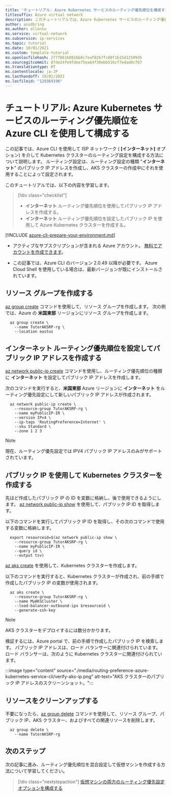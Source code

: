 ```yaml
---
title: 'チュートリアル: Azure Kubernetes サービスのルーティング優先順位を構成する - Azure CLI'
titlesuffix: Azure virtual network
description: このチュートリアルでは、Azure Kubernetes サービスのルーティング優先順位を構成する方法について説明します。
author: asudbring
ms.author: allensu
ms.service: virtual-network
ms.subservice: ip-services
ms.topic: tutorial
ms.date: 10/01/2021
ms.custom: template-tutorial
ms.openlocfilehash: 277f861b0816b0c7eaf0267fc80f1b15d12509d5
ms.sourcegitcommit: 87de14fe9fdee75ea64f30ebb516cf7edad0cf87
ms.translationtype: HT
ms.contentlocale: ja-JP
ms.lasthandoff: 10/01/2021
ms.locfileid: "129369196"
---
```

# <a name="tutorial-configure-routing-preference-for-an-azure-kubernetes-service-using-the-azure-cli"></a>チュートリアル: Azure Kubernetes サービスのルーティング優先順位を Azure CLI を使用して構成する

この記事では、Azure CLI を使用して ISP ネットワーク ( **[インターネット]** オプション) を介して Kubernetes クラスターのルーティング設定を構成する方法について説明します。 ルーティング設定は、ルーティング設定の種類 "**インターネット**" のパブリック IP アドレスを作成し、AKS クラスターの作成中にそれを使用することによって設定されます。

このチュートリアルでは、以下の内容を学習します。

> [!div class="checklist"]
> * **インターネット** ルーティング優先順位を使用してパブリック IP アドレスを作成する。
> * **インターネット** ルーティング優先順位を設定したパブリック IP を使用して Azure Kubernetes クラスターを作成する。

[!INCLUDE [azure-cli-prepare-your-environment.md](../../../includes/azure-cli-prepare-your-environment.md)]

- アクティブなサブスクリプションが含まれる Azure アカウント。 [無料でアカウントを作成できます](https://azure.microsoft.com/free/?WT.mc_id=A261C142F)。

- この記事では、Azure CLI のバージョン 2.0.49 以降が必要です。 Azure Cloud Shell を使用している場合は、最新バージョンが既にインストールされています。

## <a name="create-a-resource-group"></a>リソース グループを作成する

[az group create](/cli/azure/group#az_group_create) コマンドを使用して、リソース グループを作成します。 次の例では、Azure の **米国東部** リージョンにリソース グループを作成します。

```azurecli-interactive
  az group create \
    --name TutorAKSRP-rg \
    --location eastus

```

## <a name="create-public-ip-with-internet-routing-preference"></a>インターネット ルーティング優先順位を設定してパブリック IP アドレスを作成する

[az network public-ip create](/cli/azure/network/public-ip#az_network_public_ip_create) コマンドを使用し、ルーティング優先順位の種類に **インターネット** を設定してパブリック IP アドレスを作成します。

次のコマンドを実行すると、**米国東部** Azure リージョンに **インターネット** をルーティング優先設定にして新しいパブリック IP アドレスが作成されます。

```azurecli-interactive
  az network public-ip create \
    --resource-group TutorAKSRP-rg \
    --name myPublicIP-IR \
    --version IPv4 \
    --ip-tags 'RoutingPreference=Internet' \
    --sku Standard \
    --zone 1 2 3
```
> [!NOTE]
>  現在、ルーティング優先設定では IPV4 パブリック IP アドレスのみがサポートされています。

## <a name="create-kubernetes-cluster-with-public-ip"></a>パブリック IP を使用して Kubernetes クラスターを作成する

先ほど作成したパブリック IP の ID を変数に格納し、後で使用できるようにします。 [az network public-ip show](/cli/azure/network/public-ip#az_network_public_ip_show) を使用して、パブリック IP ID を取得します。

以下のコマンドを実行してパブリック IP ID を取得し、その次のコマンドで使用する変数に格納します。

```azurecli-interactive
  export resourceid=$(az network public-ip show \
    --resource-group TutorAKSRP-rg \
    --name myPublicIP-IR \
    --query id \
    --output tsv)
```

[az aks create](/cli/azure/aks#az_aks_create) を使用して、Kubernetes クラスターを作成します。

以下のコマンドを実行すると、Kubernetes クラスターが作成され、前の手順で作成したパブリック IP の変数が使用されます。

```azurecli-interactive
  az aks create \
    --resource-group TutorAKSRP-rg \
    --name MyAKSCluster \
    --load-balancer-outbound-ips $resourceid \
    --generate-ssh-key
```

>[!NOTE]
>AKS クラスターをデプロイするには数分かかります。

検証するには、Azure portal で、前の手順で作成したパブリック IP を検索します。 パブリック IP アドレスは、ロード バランサーに関連付けられています。 ロード バランサーは、次のように Kubernetes クラスターに関連付けられています。

  :::image type="content" source="./media/routing-preference-azure-kubernetes-service-cli/verify-aks-ip.png" alt-text="AKS クラスターのパブリック IP アドレスのスクリーンショット。":::

## <a name="clean-up-resources"></a>リソースをクリーンアップする

不要になったら、[az group delete](/cli/azure/group#az_group_delete) コマンドを使用して、リソース グループ、パブリック IP、AKS クラスター、およびすべての関連リソースを削除します。

```azurecli-interactive
  az group delete \
    --name TutorAKSRP-rg
```

## <a name="next-steps"></a>次のステップ

次の記事に進み、ルーティング優先順位を混合設定して仮想マシンを作成する方法について学習してください。
> [!div class="nextstepaction"]
> [仮想マシンの両方のルーティング優先設定オプションを構成する](routing-preference-mixed-network-adapter-portal.md)